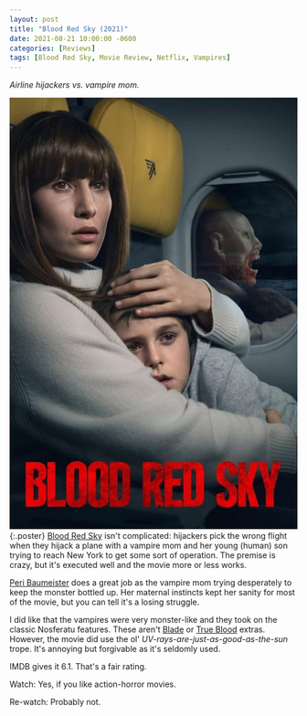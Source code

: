 ```yaml
---
layout: post
title: "Blood Red Sky (2021)"
date: 2021-08-21 10:00:00 -0600
categories: [Reviews]
tags: [Blood Red Sky, Movie Review, Netflix, Vampires]
---
```


*Airline hijackers vs. vampire mom.*

![Blood Red Sky poster](/assets/2021/08/blood-red-sky-2021.jpg){:.poster} [Blood Red Sky](https://www.imdb.com/title/tt6402468/) isn't complicated: hijackers pick the wrong flight when they hijack a plane with a vampire mom and her young (human) son trying to reach New York to get some sort of operation. The premise is crazy, but it's executed well and the movie more or less works.

[Peri Baumeister](https://www.imdb.com/name/nm3973870/) does a great job as the vampire mom trying desperately to keep the monster bottled up. Her maternal instincts kept her sanity for most of the movie, but you can tell it's a losing struggle.

I did like that the vampires were very monster-like and they took on the classic Nosferatu features. These aren't [Blade](https://www.imdb.com/title/tt0120611/) or [True Blood](https://www.imdb.com/title/tt0844441/) extras. However, the movie did use the ol' *UV-rays-are-just-as-good-as-the-sun* trope. It's annoying but forgivable as it's seldomly used.

IMDB gives it 6.1. That's a fair rating.

Watch: Yes, if you like action-horror movies.

Re-watch: Probably not.
